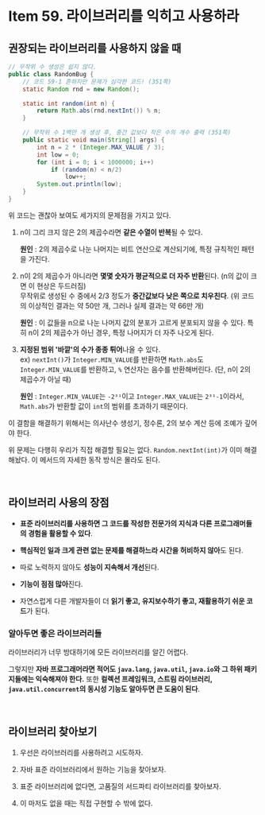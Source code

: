 # Item 59. 라이브러리를 익히고 사용하라

## 권장되는 라이브러리를 사용하지 않을 때

``` java
// 무작위 수 생성은 쉽지 않다.
public class RandomBug {
    // 코드 59-1 흔하지만 문제가 심각한 코드! (351쪽)
    static Random rnd = new Random();

    static int random(int n) {
        return Math.abs(rnd.nextInt()) % n;
    }

    // 무작위 수 1백만 개 생성 후, 중간 값보다 작은 수의 개수 출력 (351쪽)
    public static void main(String[] args) {
        int n = 2 * (Integer.MAX_VALUE / 3);
        int low = 0;
        for (int i = 0; i < 1000000; i++)
            if (random(n) < n/2)
                low++;
        System.out.println(low);
    }
}
```

위 코드는 괜찮아 보여도 세가지의 문제점을 가지고 있다.

1. n이 그리 크지 않은 2의 제곱수라면 **같은 수열이 반복**될 수 있다.

    **원인** : 2의 제곱수로 나눈 나머지는 비트 연산으로 계산되기에, 특정 규칙적인 패턴을 가진다.

2. n이 2의 제곱수가 아니라면 **몇몇 숫자가 평균적으로 더 자주 반환**된다. (n의 값이 크면 이 현상은 두드러짐) <br>
무작위로 생성된 수 중에서 2/3 정도가 **중간값보다 낮은 쪽으로 치우친다**. (위 코드의 이상적인 결과는 약 50만 개, 그러나 실제 결과는 약 66만 개)

    **원인** : 이 값들을 n으로 나눈 나머지 값의 분포가 고르게 분포되지 않을 수 있다. 특히 n이 2의 제곱수가 아닌 경우, 특정 나머지가 더 자주 나오게 된다.

3. **지정된 범위 '바깥'의 수가 종종 튀어**나올 수 있다. <br>
ex) `nextInt()`가 `Integer.MIN_VALUE`를 반환하면 `Math.abs`도 `Integer.MIN_VALUE`를 반환하고, `%` 연산자는 음수를 반환해버린다. (단, n이 2의 제곱수가 아닐 때)

    **원인** : `Integer.MIN_VALUE`는 `-2³¹`이고 `Integer.MAX_VALUE`는 `2³¹-1`이라서, `Math.abs`가 반환할 값이 `int`의 범위를 초과하기 때문이다.

이 결함을 해결하기 위해서는 의사난수 생성기, 정수론, 2의 보수 계산 등에 조예가 깊어야 한다.

위 문제는 다행히 우리가 직접 해결할 필요는 없다. `Random.nextInt(int)`가 이미 해결해놨다. 이 메서드의 자세한 동작 방식은 몰라도 된다.

<br>

## 라이브러리 사용의 장점

- **표준 라이브러리를 사용하면 그 코드를 작성한 전문가의 지식과 다른 프로그래머들의 경험을 활용할 수 있다**.

- **핵심적인 일과 크게 관련 없는 문제를 해결하느라 시간을 허비하지 않아**도 된다.

- 따로 노력하지 않아도 **성능이 지속해서 개선**된다.

- **기능이 점점 많아**진다.

- 자연스럽게 다른 개발자들이 더 **읽기 좋고, 유지보수하기 좋고, 재활용하기 쉬운 코드**가 된다.

### 알아두면 좋은 라이브러리들

라이브러리가 너무 방대하기에 모든 라이브러리를 알긴 어렵다. 

그렇지만 **자바 프로그래머라면 적어도 `java.lang`, `java.util`, `java.io`와 그 하위 패키지들에는 익숙해져야 한다.** 또한 **컬렉션 프레임워크, 스트림 라이브러리, `java.util.concurrent`의 동시성 기능도 알아두면 큰 도움이 된다**.

<br>

## 라이브러리 찾아보기

1. 우선은 라이브러리를 사용하려고 시도하자.

2. 자바 표준 라이브러리에서 원하는 기능을 찾아보자.

3. 표준 라이브러리에 없다면, 고품질의 서드파티 라이브러리를 찾아보자.

4. 이 마저도 없을 때는 직접 구현할 수 밖에 없다.

